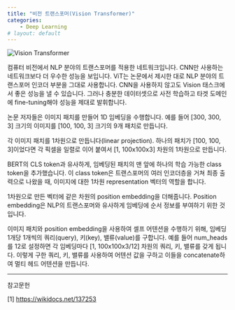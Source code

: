```yaml
---
title: "비전 트랜스포머(Vision Transformer)"
categories:
    - Deep Learning
# layout: default
---
```

![Vision Transformer](https://github.com/developerTae/developerTae.github.io/assets/46318721/a3e41b8b-9c0d-4b22-9443-c538614098d9)

컴퓨터 비전에서 NLP 분야의 트랜스포머를 적용한 네트워크입니다. CNN만 사용하는 네트워크보다 더 우수한 성능을 보입니다. ViT는 논문에서 제시한 대로 NLP 분야의 트랜스포머 인코더 부분을 그대로 사용합니다. CNN을 사용하지 않고도 Vision 태스크에서 좋은 성능을 낼 수 있습니다. 그러나 충분한 데이터셋으로 사전 학습하고 타겟 도메인에 fine-tuning해야 성능을 제대로 발휘합니다.

논문 저자들은 이미지 패치를 만들어 1D 임베딩을 수행합니다. 예를 들어 [300, 300, 3] 크기의 이미지를 [100, 100, 3] 크기의 9개 패치로 만듭니다.

각 이미지 패치를 1차원으로 만듭니다(linear projection). 하나의 패치가 [100, 100, 3]이었다면 각 픽셀을 일렬로 이어 붙여서 [1, 100x100x3] 차원의 1차원으로 만듭니다.

BERT의 CLS token과 유사하게, 임베딩된 패치의 맨 앞에 하나의 학습 가능한 class token을 추가했습니다. 이 class token은 트랜스포머의 여러 인코더층을 거쳐 최종 출력으로 나왔을 때, 이미지에 대한 1차원 representation 벡터의 역할을 합니다.

1차원으로 만든 벡터에 같은 차원의 position embedding을 더해줍니다. Position embedding은 NLP의 트랜스포머와 유사하게 임베딩에 순서 정보를 부여하기 위한 것입니다.

이미지 패치와 position embedding을 사용하여 셀프 어텐션을 수행하기 위해, 임베딩 1개당 1개씩의 쿼리(query), 키(key), 밸류(value)를 구합니다. 예를 들어 num_heads를 12로 설정하면 각 임베딩마다 [1, 100x100x3/12] 차원의 쿼리, 키, 밸류를 갖게 됩니다. 이렇게 구한 쿼리, 키, 밸류를 사용하여 어텐션 값을 구하고 이들을 concatenate하여 멀티 헤드 어텐션을 만듭니다.

---

참고문헌

[1] https://wikidocs.net/137253